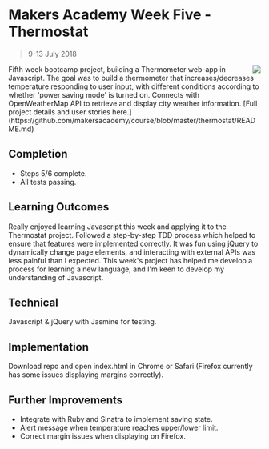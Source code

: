 # Makers Academy Week Five - Thermostat
> 9-13 July 2018

<img align="right" src="./image/thermostat.png" />
Fifth week bootcamp project, building a Thermometer web-app in Javascript. The goal was to build a thermometer that increases/decreases temperature responding to user input, with different conditions according to whether 'power saving mode' is turned on. Connects with OpenWeatherMap API to retrieve and display city weather information.
[Full project details and user stories here.](https://github.com/makersacademy/course/blob/master/thermostat/README.md)

## Completion

* Steps 5/6 complete.
* All tests passing.

## Learning Outcomes

Really enjoyed learning Javascript this week and applying it to the Thermostat project. Followed a step-by-step TDD process which helped to ensure that features were implemented correctly. It was fun using jQuery to dynamically change page elements, and interacting with external APIs was less painful than I expected. This week's project has helped me develop a process for learning a new language, and I'm keen to develop my understanding of Javascript.

## Technical

Javascript & jQuery with Jasmine for testing.

## Implementation

Download repo and open index.html in Chrome or Safari (Firefox currently has some issues displaying margins correctly).

## Further Improvements

* Integrate with Ruby and Sinatra to implement saving state.
* Alert message when temperature reaches upper/lower limit.
* Correct margin issues when displaying on Firefox.
